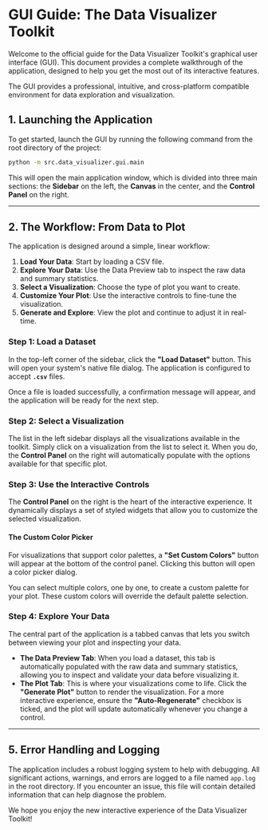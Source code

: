 # GUI Guide: The Data Visualizer Toolkit

Welcome to the official guide for the Data Visualizer Toolkit's graphical user interface (GUI). This document provides a complete walkthrough of the application, designed to help you get the most out of its interactive features.

The GUI provides a professional, intuitive, and cross-platform compatible environment for data exploration and visualization.

## 1. Launching the Application

To get started, launch the GUI by running the following command from the root directory of the project:

```bash
python -m src.data_visualizer.gui.main
```

This will open the main application window, which is divided into three main sections: the **Sidebar** on the left, the **Canvas** in the center, and the **Control Panel** on the right.

---

## 2. The Workflow: From Data to Plot

The application is designed around a simple, linear workflow:

1.  **Load Your Data**: Start by loading a CSV file.
2.  **Explore Your Data**: Use the Data Preview tab to inspect the raw data and summary statistics.
3.  **Select a Visualization**: Choose the type of plot you want to create.
4.  **Customize Your Plot**: Use the interactive controls to fine-tune the visualization.
5.  **Generate and Explore**: View the plot and continue to adjust it in real-time.

### Step 1: Load a Dataset

In the top-left corner of the sidebar, click the **"Load Dataset"** button. This will open your system's native file dialog. The application is configured to accept **`.csv`** files.

Once a file is loaded successfully, a confirmation message will appear, and the application will be ready for the next step.

### Step 2: Select a Visualization

The list in the left sidebar displays all the visualizations available in the toolkit. Simply click on a visualization from the list to select it. When you do, the **Control Panel** on the right will automatically populate with the options available for that specific plot.

### Step 3: Use the Interactive Controls

The **Control Panel** on the right is the heart of the interactive experience. It dynamically displays a set of styled widgets that allow you to customize the selected visualization.

#### The Custom Color Picker
For visualizations that support color palettes, a **"Set Custom Colors"** button will appear at the bottom of the control panel. Clicking this button will open a color picker dialog.

You can select multiple colors, one by one, to create a custom palette for your plot. These custom colors will override the default palette selection.

### Step 4: Explore Your Data

The central part of the application is a tabbed canvas that lets you switch between viewing your plot and inspecting your data.

*   **The Data Preview Tab**: When you load a dataset, this tab is automatically populated with the raw data and summary statistics, allowing you to inspect and validate your data before visualizing it.
*   **The Plot Tab**: This is where your visualizations come to life. Click the **"Generate Plot"** button to render the visualization. For a more interactive experience, ensure the **"Auto-Regenerate"** checkbox is ticked, and the plot will update automatically whenever you change a control.

---

## 5. Error Handling and Logging

The application includes a robust logging system to help with debugging. All significant actions, warnings, and errors are logged to a file named `app.log` in the root directory. If you encounter an issue, this file will contain detailed information that can help diagnose the problem.

We hope you enjoy the new interactive experience of the Data Visualizer Toolkit!